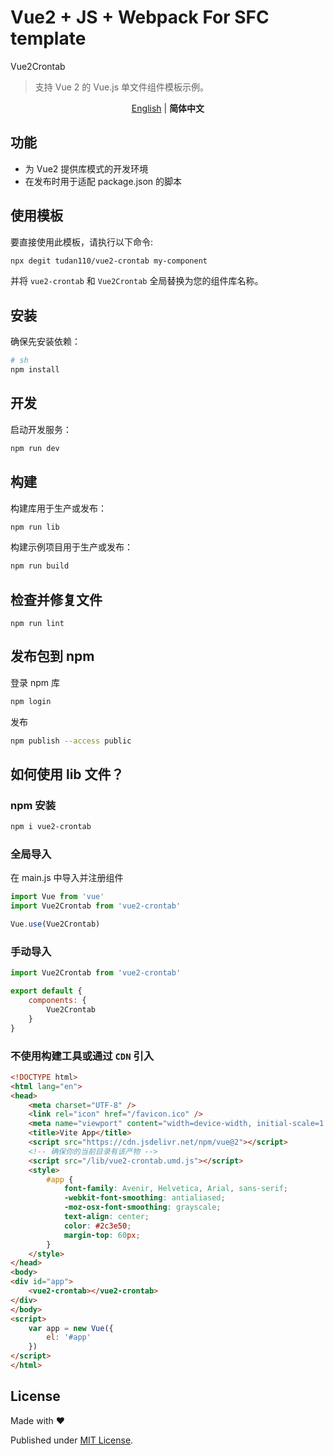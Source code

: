 # Vue2 + JS + Webpack For SFC template

Vue2Crontab

> 支持 Vue 2 的 Vue.js 单文件组件模板示例。

<p align='center'>
<a href="https://github.com/tudan110/vue2-crontab/blob/main/README.md">English</a> | <b>简体中文</b>
</p>

## 功能

- 为 Vue2 提供库模式的开发环境
- 在发布时用于适配 package.json 的脚本

## 使用模板

要直接使用此模板，请执行以下命令:

```bash
npx degit tudan110/vue2-crontab my-component
```

并将 `vue2-crontab` 和 `Vue2Crontab` 全局替换为您的组件库名称。

## 安装

确保先安装依赖：

```bash
# sh
npm install
```

## 开发

启动开发服务：

```sh
npm run dev
```

## 构建

构建库用于生产或发布：

```sh
npm run lib
```

构建示例项目用于生产或发布：

```sh
npm run build
```

## 检查并修复文件
```
npm run lint
```

## 发布包到 npm

登录 npm 库
```sh
npm login
```

发布
```sh
npm publish --access public
```

## 如何使用 lib 文件？

### npm 安装

```sh
npm i vue2-crontab
```

### 全局导入
在 main.js 中导入并注册组件
```js
import Vue from 'vue'
import Vue2Crontab from 'vue2-crontab'

Vue.use(Vue2Crontab)
```

### 手动导入
```js
import Vue2Crontab from 'vue2-crontab'

export default {
    components: {
        Vue2Crontab
    }
}
```

### 不使用构建工具或通过 `CDN` 引入

```html
<!DOCTYPE html>
<html lang="en">
<head>
    <meta charset="UTF-8" />
    <link rel="icon" href="/favicon.ico" />
    <meta name="viewport" content="width=device-width, initial-scale=1.0" />
    <title>Vite App</title>
    <script src="https://cdn.jsdelivr.net/npm/vue@2"></script>
    <!-- 确保你的当前目录有该产物 -->
    <script src="/lib/vue2-crontab.umd.js"></script>
    <style>
        #app {
            font-family: Avenir, Helvetica, Arial, sans-serif;
            -webkit-font-smoothing: antialiased;
            -moz-osx-font-smoothing: grayscale;
            text-align: center;
            color: #2c3e50;
            margin-top: 60px;
        }
    </style>
</head>
<body>
<div id="app">
    <vue2-crontab></vue2-crontab>
</div>
</body>
<script>
    var app = new Vue({
        el: '#app'
    })
</script>
</html>
```

## License

Made with ❤️

Published under [MIT License](./LICENSE).
